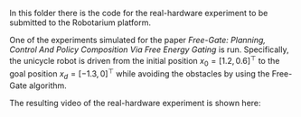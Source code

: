 In this folder there is the code for the real-hardware experiment to be submitted to the Robotarium platform.

One of the experiments simulated for the paper *Free-Gate: Planning, Control And Policy Composition Via Free Energy Gating* is run.
Specifically, the unicycle robot is driven from the initial position $x_0=[1.2, 0.6]^{\top}$ to the goal position $x_d=[-1.3, 0]^{\top}$ while avoiding the obstacles by using the Free-Gate algorithm.

The resulting video of the real-hardware experiment is shown here:
